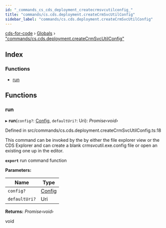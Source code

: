 ```yaml
---
id: "_commands_cs_cds_deployment_createcrmsvcutilconfig_"
title: "commands/cs.cds.deployment.createCrmSvcUtilConfig"
sidebar_label: "commands/cs.cds.deployment.createCrmSvcUtilConfig"
---
```


[cds-for-code](../index.md) › [Globals](../globals.md) › ["commands/cs.cds.deployment.createCrmSvcUtilConfig"](_commands_cs_cds_deployment_createcrmsvcutilconfig_.md)

## Index

### Functions

* [run](_commands_cs_cds_deployment_createcrmsvcutilconfig_.md#run)

## Functions

###  run

▸ **run**(`config?`: [Config](../interfaces/_api_cds_webapi_cdswebapi_.cdswebapi.config.md), `defaultUri?`: Uri): *Promise‹void›*

Defined in src/commands/cs.cds.deployment.createCrmSvcUtilConfig.ts:18

This command can be invoked by the by either the file explorer view or the CDS Explorer
and can create a blank crmsvcutil.exe.config file or open an existing one up in the editor.

**`export`** run command function

**Parameters:**

Name | Type |
------ | ------ |
`config?` | [Config](../interfaces/_api_cds_webapi_cdswebapi_.cdswebapi.config.md) |
`defaultUri?` | Uri |

**Returns:** *Promise‹void›*

void
